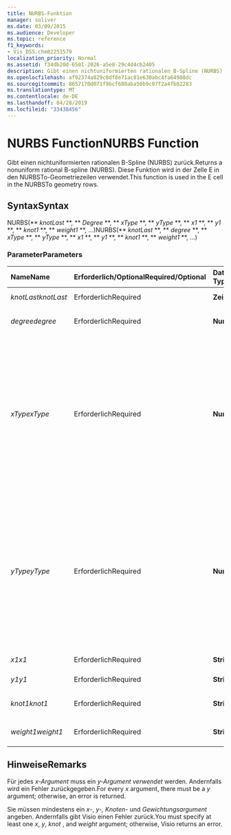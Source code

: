 ```yaml
---
title: NURBS-Funktion
manager: soliver
ms.date: 03/09/2015
ms.audience: Developer
ms.topic: reference
f1_keywords:
- Vis_DSS.chm82251579
localization_priority: Normal
ms.assetid: f34db20d-6501-2026-a5e8-29c4d4cb2405
description: Gibt einen nichtuniformierten rationalen B-Spline (NURBS) zurück. Diese Funktion wird in der Zelle E in den NURBSTo-Geometriezeilen verwendet.
ms.openlocfilehash: af92374a829c0df8e71ac81e630abc4fa64988dc
ms.sourcegitcommit: 8657170d071f9bcf680aba50b9c07f2a4fb82283
ms.translationtype: MT
ms.contentlocale: de-DE
ms.lasthandoff: 04/28/2019
ms.locfileid: "33438456"
---
```

# <a name="nurbs-function"></a><span data-ttu-id="f51cf-104">NURBS Function</span><span class="sxs-lookup"><span data-stu-id="f51cf-104">NURBS Function</span></span>

<span data-ttu-id="f51cf-105">Gibt einen nichtuniformierten rationalen B-Spline (NURBS) zurück.</span><span class="sxs-lookup"><span data-stu-id="f51cf-105">Returns a nonuniform rational B-spline (NURBS).</span></span> <span data-ttu-id="f51cf-106">Diese Funktion wird in der Zelle E in den NURBSTo-Geometriezeilen verwendet.</span><span class="sxs-lookup"><span data-stu-id="f51cf-106">This function is used in the E cell in the NURBSTo geometry rows.</span></span>
  
## <a name="syntax"></a><span data-ttu-id="f51cf-107">Syntax</span><span class="sxs-lookup"><span data-stu-id="f51cf-107">Syntax</span></span>

<span data-ttu-id="f51cf-108">NURBS(\*\* *knotLast* \*\*, \*\* *Degree* \*\*, \*\* *xType* \*\*, \*\* *yType* \*\*, \*\* *x1* \*\*, \*\* *y1* \*\*, \*\* *knot1* \*\*, \*\* *weight1* \*\*, ...)</span><span class="sxs-lookup"><span data-stu-id="f51cf-108">NURBS(\*\* *knotLast* \*\*, \*\* *degree* \*\*, \*\* *xType* \*\*, \*\* *yType* \*\*, \*\* *x1* \*\*, \*\* *y1* \*\*, \*\* *knot1* \*\*, \*\* *weight1* \*\*, ...)</span></span> 
  
### <a name="parameters"></a><span data-ttu-id="f51cf-109">Parameter</span><span class="sxs-lookup"><span data-stu-id="f51cf-109">Parameters</span></span>

|<span data-ttu-id="f51cf-110">**Name**</span><span class="sxs-lookup"><span data-stu-id="f51cf-110">**Name**</span></span>|<span data-ttu-id="f51cf-111">**Erforderlich/Optional**</span><span class="sxs-lookup"><span data-stu-id="f51cf-111">**Required/Optional**</span></span>|<span data-ttu-id="f51cf-112">**Datentyp**</span><span class="sxs-lookup"><span data-stu-id="f51cf-112">**Data Type**</span></span>|<span data-ttu-id="f51cf-113">**Beschreibung**</span><span class="sxs-lookup"><span data-stu-id="f51cf-113">**Description**</span></span>|
|:-----|:-----|:-----|:-----|
| <span data-ttu-id="f51cf-114">_knotLast_</span><span class="sxs-lookup"><span data-stu-id="f51cf-114">_knotLast_</span></span> <br/> |<span data-ttu-id="f51cf-115">Erforderlich</span><span class="sxs-lookup"><span data-stu-id="f51cf-115">Required</span></span>  <br/> |<span data-ttu-id="f51cf-116">**Zeichenfolge**</span><span class="sxs-lookup"><span data-stu-id="f51cf-116">**string**</span></span> <br/> | <span data-ttu-id="f51cf-117">Der letzte Knoten.</span><span class="sxs-lookup"><span data-stu-id="f51cf-117">The last knot.</span></span>  <br/> |
| <span data-ttu-id="f51cf-118">_degree_</span><span class="sxs-lookup"><span data-stu-id="f51cf-118">_degree_</span></span> <br/> |<span data-ttu-id="f51cf-119">Erforderlich</span><span class="sxs-lookup"><span data-stu-id="f51cf-119">Required</span></span>  <br/> |<span data-ttu-id="f51cf-120">**Numeric**</span><span class="sxs-lookup"><span data-stu-id="f51cf-120">**Numeric**</span></span> <br/> |<span data-ttu-id="f51cf-121">Der Gradwert des Splines.</span><span class="sxs-lookup"><span data-stu-id="f51cf-121">The spline's degree.</span></span>  <br/> |
| <span data-ttu-id="f51cf-122">_xType_</span><span class="sxs-lookup"><span data-stu-id="f51cf-122">_xType_</span></span> <br/> |<span data-ttu-id="f51cf-123">Erforderlich</span><span class="sxs-lookup"><span data-stu-id="f51cf-123">Required</span></span>  <br/> |<span data-ttu-id="f51cf-124">**Numeric**</span><span class="sxs-lookup"><span data-stu-id="f51cf-124">**Numeric**</span></span> <br/> |<span data-ttu-id="f51cf-125">Gibt an, wie die  _x-Eingabedaten_ interpretiert werden.</span><span class="sxs-lookup"><span data-stu-id="f51cf-125">Specifies how to interpret the  _x_ input data.</span></span> <span data-ttu-id="f51cf-126">Wenn  _xType_ 0 ist, werden alle  _x-Eingabedaten_ als Prozentsatz der Breite interpretiert.</span><span class="sxs-lookup"><span data-stu-id="f51cf-126">If  _xType_ is 0, all  _x_ input data is interpreted as a percentage of Width.</span></span> <span data-ttu-id="f51cf-127">Wenn  _xType_ 1 ist, werden alle  _x-Eingabedaten_ als lokale Koordinaten interpretiert.</span><span class="sxs-lookup"><span data-stu-id="f51cf-127">If  _xType_ is 1, all  _x_ input data is interpreted as local coordinates.</span></span>  <br/> |
| <span data-ttu-id="f51cf-128">_yType_</span><span class="sxs-lookup"><span data-stu-id="f51cf-128">_yType_</span></span> <br/> |<span data-ttu-id="f51cf-129">Erforderlich</span><span class="sxs-lookup"><span data-stu-id="f51cf-129">Required</span></span>  <br/> |<span data-ttu-id="f51cf-130">**Numeric**</span><span class="sxs-lookup"><span data-stu-id="f51cf-130">**Numeric**</span></span> <br/> |<span data-ttu-id="f51cf-131">Gibt an, wie die  _y-Eingabedaten_ interpretiert werden.</span><span class="sxs-lookup"><span data-stu-id="f51cf-131">Specifies how to interpret the  _y_ input data.</span></span> <span data-ttu-id="f51cf-132">Wenn  _yType_ 0 ist, werden alle  _y-Eingabedaten_ als Prozentsatz von Height interpretiert.</span><span class="sxs-lookup"><span data-stu-id="f51cf-132">If  _yType_ is 0, all  _y_ input data is interpreted as a percentage of Height.</span></span> <span data-ttu-id="f51cf-133">Wenn  _yType_ 1 ist, werden alle  _y-Eingabedaten_ als lokale Koordinaten interpretiert.</span><span class="sxs-lookup"><span data-stu-id="f51cf-133">If  _yType_ is 1, all  _y_ input data is interpreted as local coordinates.</span></span>  <br/> |
| <span data-ttu-id="f51cf-134">_x1_</span><span class="sxs-lookup"><span data-stu-id="f51cf-134">_x1_</span></span> <br/> |<span data-ttu-id="f51cf-135">Erforderlich</span><span class="sxs-lookup"><span data-stu-id="f51cf-135">Required</span></span>  <br/> |<span data-ttu-id="f51cf-136">**String**</span><span class="sxs-lookup"><span data-stu-id="f51cf-136">**String**</span></span> <br/> |<span data-ttu-id="f51cf-137">Eine x-Koordinate.</span><span class="sxs-lookup"><span data-stu-id="f51cf-137">An x-coordinate.</span></span>  <br/> |
| <span data-ttu-id="f51cf-138">_y1_</span><span class="sxs-lookup"><span data-stu-id="f51cf-138">_y1_</span></span> <br/> |<span data-ttu-id="f51cf-139">Erforderlich</span><span class="sxs-lookup"><span data-stu-id="f51cf-139">Required</span></span>  <br/> |<span data-ttu-id="f51cf-140">**String**</span><span class="sxs-lookup"><span data-stu-id="f51cf-140">**String**</span></span> <br/> |<span data-ttu-id="f51cf-141">Eine y-Koordinate.</span><span class="sxs-lookup"><span data-stu-id="f51cf-141">A y-coordinate.</span></span>  <br/> |
| <span data-ttu-id="f51cf-142">_knot1_</span><span class="sxs-lookup"><span data-stu-id="f51cf-142">_knot1_</span></span> <br/> |<span data-ttu-id="f51cf-143">Erforderlich</span><span class="sxs-lookup"><span data-stu-id="f51cf-143">Required</span></span>  <br/> |<span data-ttu-id="f51cf-144">**String**</span><span class="sxs-lookup"><span data-stu-id="f51cf-144">**String**</span></span> <br/> |<span data-ttu-id="f51cf-145">Ein Knoten auf dem B-Spline.</span><span class="sxs-lookup"><span data-stu-id="f51cf-145">A knot on the B-spline.</span></span>  <br/> |
| <span data-ttu-id="f51cf-146">_weight1_</span><span class="sxs-lookup"><span data-stu-id="f51cf-146">_weight1_</span></span> <br/> |<span data-ttu-id="f51cf-147">Erforderlich</span><span class="sxs-lookup"><span data-stu-id="f51cf-147">Required</span></span>  <br/> |<span data-ttu-id="f51cf-148">**String**</span><span class="sxs-lookup"><span data-stu-id="f51cf-148">**String**</span></span> <br/> |<span data-ttu-id="f51cf-149">Eine Breite für das B-Spline.</span><span class="sxs-lookup"><span data-stu-id="f51cf-149">A weight on the B-spline.</span></span>  <br/> |
   
## <a name="remarks"></a><span data-ttu-id="f51cf-150">Hinweise</span><span class="sxs-lookup"><span data-stu-id="f51cf-150">Remarks</span></span>

<span data-ttu-id="f51cf-151">Für jedes  *x-Argument*  muss ein  *y-Argument verwendet*  werden. Andernfalls wird ein Fehler zurückgegeben.</span><span class="sxs-lookup"><span data-stu-id="f51cf-151">For every  *x*  argument, there must be a  *y*  argument; otherwise, an error is returned.</span></span> 
  
<span data-ttu-id="f51cf-152">Sie müssen mindestens ein *x*-, *y-,* *Knoten-* und *Gewichtungsargument* angeben. Andernfalls gibt Visio einen Fehler zurück.</span><span class="sxs-lookup"><span data-stu-id="f51cf-152">You must specify at least one  *x*, *y*, *knot*  , and  *weight*  argument; otherwise, Visio returns an error.</span></span> 
  

